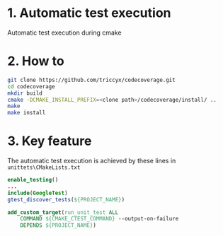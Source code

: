 # 1. Automatic test execution
Automatic test execution during cmake

# 2. How to

```bash
git clone https://github.com/triccyx/codecoverage.git
cd codecoverage
mkdir build
cmake -DCMAKE_INSTALL_PREFIX=<clone path>/codecoverage/install/ ..
make
make install
```
# 3. Key feature

The automatic test execution is achieved by these lines in `unittets\CMakeLists.txt`

```cmake
enable_testing()
...
include(GoogleTest)
gtest_discover_tests(${PROJECT_NAME})

add_custom_target(run_unit_test ALL
    COMMAND ${CMAKE_CTEST_COMMAND} --output-on-failure
    DEPENDS ${PROJECT_NAME})
```